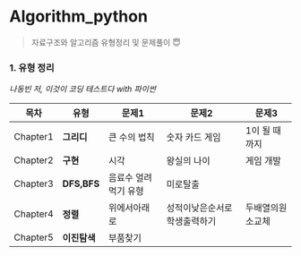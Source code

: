 # Algorithm_python
> 자료구조와 알고리즘 유형정리 및 문제풀이 😇  

### 1. 유형 정리
*나동빈 저, 이것이 코딩 테스트다 with 파이썬*

|목차|유형|문제1|문제2|문제3|
|------|---|---|---|---|
|Chapter1|**그리디**|큰 수의 법칙|숫자 카드 게임|1이 될 때까지|
|Chapter2|**구현**|시각|왕실의 나이|게임 개발|
|Chapter3|**DFS,BFS**|음료수 얼려먹기 유형|미로탈출|
|Chapter4|**정렬**|위에서아래로|성적이낮은순서로학생출력하기|두배열의원소교체|
|Chapter5|**이진탐색**|부품찾기|
